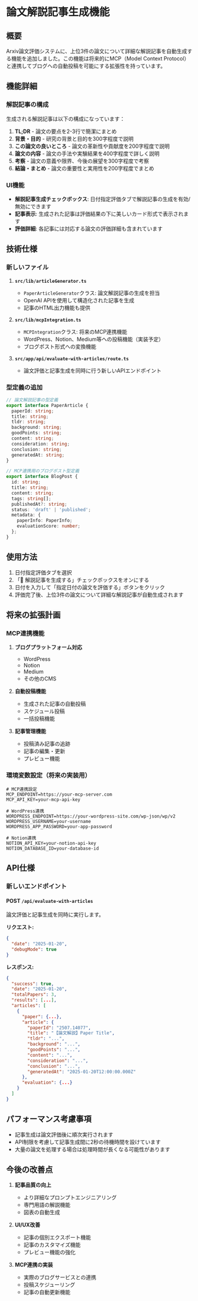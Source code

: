 # 論文解説記事生成機能

## 概要

Arxiv論文評価システムに、上位3件の論文について詳細な解説記事を自動生成する機能を追加しました。この機能は将来的にMCP（Model Context Protocol）と連携してブログへの自動投稿を可能にする拡張性を持っています。

## 機能詳細

### 解説記事の構成

生成される解説記事は以下の構成になっています：

1. **TL;DR** - 論文の要点を2-3行で簡潔にまとめ
2. **背景・目的** - 研究の背景と目的を300字程度で説明
3. **この論文の良いところ** - 論文の革新性や貢献度を200字程度で説明
4. **論文の内容** - 論文の手法や実験結果を400字程度で詳しく説明
5. **考察** - 論文の意義や限界、今後の展望を300字程度で考察
6. **結論・まとめ** - 論文の重要性と実用性を200字程度でまとめ

### UI機能

- **解説記事生成チェックボックス**: 日付指定評価タブで解説記事の生成を有効/無効にできます
- **記事表示**: 生成された記事は評価結果の下に美しいカード形式で表示されます
- **評価詳細**: 各記事には対応する論文の評価詳細も含まれています

## 技術仕様

### 新しいファイル

1. **`src/lib/articleGenerator.ts`**
   - `PaperArticleGenerator`クラス: 論文解説記事の生成を担当
   - OpenAI APIを使用して構造化された記事を生成
   - 記事のHTML出力機能も提供

2. **`src/lib/mcpIntegration.ts`**
   - `MCPIntegration`クラス: 将来のMCP連携機能
   - WordPress、Notion、Medium等への投稿機能（実装予定）
   - ブログポスト形式への変換機能

3. **`src/app/api/evaluate-with-articles/route.ts`**
   - 論文評価と記事生成を同時に行う新しいAPIエンドポイント

### 型定義の追加

```typescript
// 論文解説記事の型定義
export interface PaperArticle {
  paperId: string;
  title: string;
  tldr: string;
  background: string;
  goodPoints: string;
  content: string;
  consideration: string;
  conclusion: string;
  generatedAt: string;
}

// MCP連携用のブログポスト型定義
export interface BlogPost {
  id: string;
  title: string;
  content: string;
  tags: string[];
  publishedAt?: string;
  status: 'draft' | 'published';
  metadata: {
    paperInfo: PaperInfo;
    evaluationScore: number;
  };
}
```

## 使用方法

1. 日付指定評価タブを選択
2. 「📝 解説記事を生成する」チェックボックスをオンにする
3. 日付を入力して「指定日付の論文を評価する」ボタンをクリック
4. 評価完了後、上位3件の論文について詳細な解説記事が自動生成されます

## 将来の拡張計画

### MCP連携機能

1. **ブログプラットフォーム対応**
   - WordPress
   - Notion
   - Medium
   - その他のCMS

2. **自動投稿機能**
   - 生成された記事の自動投稿
   - スケジュール投稿
   - 一括投稿機能

3. **記事管理機能**
   - 投稿済み記事の追跡
   - 記事の編集・更新
   - プレビュー機能

### 環境変数設定（将来の実装用）

```env
# MCP連携設定
MCP_ENDPOINT=https://your-mcp-server.com
MCP_API_KEY=your-mcp-api-key

# WordPress連携
WORDPRESS_ENDPOINT=https://your-wordpress-site.com/wp-json/wp/v2
WORDPRESS_USERNAME=your-username
WORDPRESS_APP_PASSWORD=your-app-password

# Notion連携
NOTION_API_KEY=your-notion-api-key
NOTION_DATABASE_ID=your-database-id
```

## API仕様

### 新しいエンドポイント

#### POST `/api/evaluate-with-articles`

論文評価と記事生成を同時に実行します。

**リクエスト:**
```json
{
  "date": "2025-01-20",
  "debugMode": true
}
```

**レスポンス:**
```json
{
  "success": true,
  "date": "2025-01-20",
  "totalPapers": 3,
  "results": [...],
  "articles": [
    {
      "paper": {...},
      "article": {
        "paperId": "2507.14077",
        "title": "【論文解説】Paper Title",
        "tldr": "...",
        "background": "...",
        "goodPoints": "...",
        "content": "...",
        "consideration": "...",
        "conclusion": "...",
        "generatedAt": "2025-01-20T12:00:00.000Z"
      },
      "evaluation": {...}
    }
  ]
}
```

## パフォーマンス考慮事項

- 記事生成は論文評価後に順次実行されます
- API制限を考慮して記事生成間に2秒の待機時間を設けています
- 大量の論文を処理する場合は処理時間が長くなる可能性があります

## 今後の改善点

1. **記事品質の向上**
   - より詳細なプロンプトエンジニアリング
   - 専門用語の解説機能
   - 図表の自動生成

2. **UI/UX改善**
   - 記事の個別エクスポート機能
   - 記事のカスタマイズ機能
   - プレビュー機能の強化

3. **MCP連携の実装**
   - 実際のブログサービスとの連携
   - 投稿スケジューリング
   - 記事の自動更新機能
